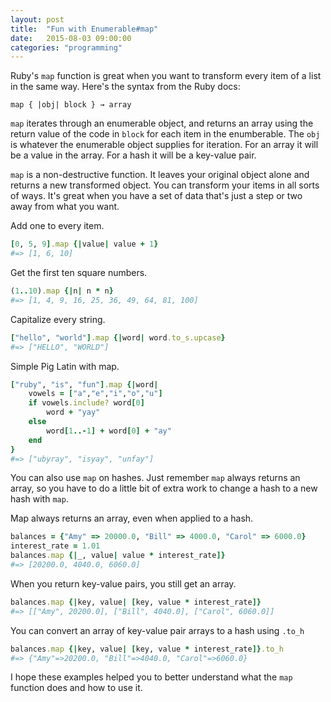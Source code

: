 ```yaml
---
layout: post
title:  "Fun with Enumerable#map"
date:   2015-08-03 09:00:00
categories: "programming"
---
```


Ruby's `map` function is great when you want to transform every item of a list in the same way. Here's the syntax from the Ruby docs:

```
map { |obj| block } → array
```

`map` iterates through an enumerable object, and returns an array using the return value of the code in `block` for each item in the enumberable. The `obj` is whatever the enumerable object supplies for iteration. For an array it will be a value in the array. For a hash it will be a key-value pair.

`map` is a non-destructive function. It leaves your original object alone and returns a new transformed object. You can transform your items in all sorts of ways. It's great when you have a set of data that's just a step or two away from what you want.

Add one to every item.

```ruby
[0, 5, 9].map {|value| value + 1}
#=> [1, 6, 10]
```

Get the first ten square numbers.

```ruby
(1..10).map {|n| n * n}
#=> [1, 4, 9, 16, 25, 36, 49, 64, 81, 100]
```

Capitalize every string.

```ruby
["hello", "world"].map {|word| word.to_s.upcase}
#=> ["HELLO", "WORLD"]
```




Simple Pig Latin with map.

```ruby
["ruby", "is", "fun"].map {|word| 
    vowels = ["a","e","i","o","u"]
    if vowels.include? word[0]
        word + "yay"
    else
        word[1..-1] + word[0] + "ay"
    end
}
#=> ["ubyray", "isyay", "unfay"]
```

You can also use `map` on hashes. Just remember `map` always returns an array, so you have to do a little bit of extra work to change a hash to a new hash with `map`.

Map always returns an array, even when applied to a hash.

```ruby
balances = {"Amy" => 20000.0, "Bill" => 4000.0, "Carol" => 6000.0}
interest_rate = 1.01
balances.map {|_, value| value * interest_rate]}
#=> [20200.0, 4040.0, 6060.0]
```

When you return key-value pairs, you still get an array.

```ruby
balances.map {|key, value| [key, value * interest_rate]}
#=> [["Amy", 20200.0], ["Bill", 4040.0], ["Carol", 6060.0]]
```

You can convert an array of key-value pair arrays to a hash using `.to_h`

```ruby
balances.map {|key, value| [key, value * interest_rate]}.to_h
#=> {"Amy"=>20200.0, "Bill"=>4040.0, "Carol"=>6060.0}
```

I hope these examples helped you to better understand what the `map` function does and how to use it.